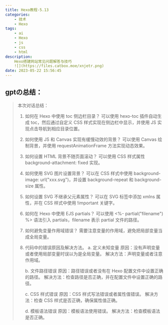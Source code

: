 ```yaml
---
title: Hexo教程-5.13
categories: 
    - 技术
    - Hexo
tags: 
    - ai
    - Hexo
    - js
    - css
    - html
description: 
    Hexo搭建网站常见问题解答与技巧
    ![](https://files.catbox.moe/xnjetr.png)
date: 2023-05-22 15:56:45
---
```

## gptの总结：
> 本次对话总结：
> 
> 1. 如何在 Hexo 中使用 toc 侧边栏目录？
可以使用 hexo-toc 插件自动生成 toc，然后通过自定义 CSS 样式实现在侧边栏中显示，并使用 JS 实现点击导航到相应目录位置。
> 2. 如何使用 JS 和 Canvas 实现有缓慢动效的背景？
可以使用 Canvas 绘制背景，并使用 requestAnimationFrame 方法实现动态效果。
> 3. 如何设置 HTML 背景不随页面滚动？
可以使用 CSS 样式属性 background-attachment: fixed 实现。
> 4. 如何使用 SVG 图片设置背景？
可以在 CSS 样式中使用 background-image: url("xxx.svg")，并设置 background-repeat 和 background-size 属性。
> 5. 如何设置 SVG 不继承父元素属性？
可以在 SVG 标签中添加 xmlns 属性，并在 CSS 样式中使用 !important 关键字。
> 6. 如何在 Hexo 中使用 EJS partials？
可以使用 <%- partial("filename") %> 语法引入 partials，filename 表示 partial 文件的路径。
> 7. 如何避免变量作用域错误？
需要注意变量的作用域，避免把局部变量当成全局变量。
> 8. 代码中的错误原因及解决方法。
a. 定义未知变量
原因：没有声明变量或者使用局部变量时误以为是全局变量。
解决方法：声明变量或者注意作用域。
>    
>    b. 文件路径错误
原因：路径错误或者没有在 Hexo 配置文件中设置正确的路径。
解决方法：检查路径是否正确，并在配置文件中设置正确的路径。
>    
>    c. CSS 样式错误
原因：CSS 样式写法错误或者属性值错误。
解决方法：检查 CSS 样式是否正确，确保属性值正确。
>    
>    d. 模板语法错误
原因：模板语法使用错误。
解决方法：检查模板语法是否正确。
